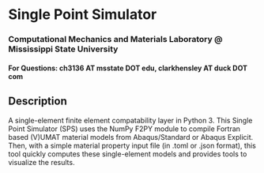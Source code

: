 # Single Point Simulator
### Computational Mechanics and Materials Laboratory @ Mississippi State University
#### For Questions: ch3136 AT msstate DOT edu, clarkhensley AT duck DOT com

## Description
A single-element finite element compatability layer in Python 3. This Single Point Simulator (SPS) uses the NumPy F2PY module to compile Fortran based (V)UMAT material models from Abaqus/Standard or Abaqus Explicit. Then, with a simple material property input file (in .toml or .json format), this tool quickly computes these single-element models and provides tools to visualize the results.
